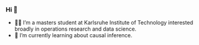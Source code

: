 ### Hi 👋

- 👨‍🎓 I’m a masters student at Karlsruhe Institute of Technology interested broadly in operations research and data science.
- 🌱 I’m currently learning about causal inference.

<!--
**maxvolk/maxvolk** is a ✨ _special_ ✨ repository because its `README.md` (this file) appears on your GitHub profile.

Here are some ideas to get you started:

- 🔭 I’m currently working on ...
- 👯 I’m looking to collaborate on ...
- 🤔 I’m looking for help with ...
- 💬 Ask me about ...
- 📫 How to reach me: ...
- ⚡ Fun fact: ...
-->
